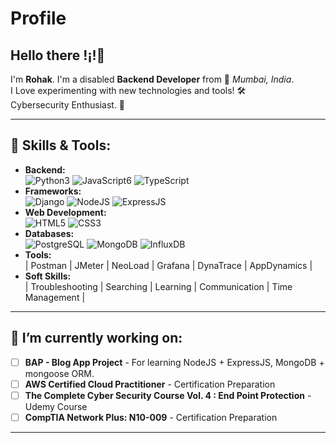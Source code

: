 # Profile

## Hello there !¡!👋

I'm **Rohak**. I'm a disabled **Backend Developer** from 📍 _Mumbai, India_.\
I Love experimenting with new technologies and tools! 🛠️\
Cybersecurity Enthusiast. 🔐

---

## 🔨 Skills \& Tools:

  - __Backend:__ \
  ![Python3](https://img.shields.io/badge/Python-FFD43B?style=for-the-badge&logo=python&logoColor=blue)
  ![JavaScript6](https://img.shields.io/badge/JavaScript-323330?style=for-the-badge&logo=javascript&logoColor=F7DF1E)
  ![TypeScript](https://img.shields.io/badge/TypeScript-007ACC?style=for-the-badge&logo=typescript&logoColor=white)
  - __Frameworks:__ \
  ![Django](https://img.shields.io/badge/Django-092E20?style=for-the-badge&logo=django&logoColor=green)
  ![NodeJS](https://img.shields.io/badge/Node%20js-339933?style=for-the-badge&logo=nodedotjs&logoColor=white)
  ![ExpressJS](https://img.shields.io/badge/Express%20js-000000?style=for-the-badge&logo=express&logoColor=white)
  - __Web Development:__ \
  ![HTML5](https://img.shields.io/badge/HTML5-E34F26?style=for-the-badge&logo=html5&logoColor=white)
  ![CSS3](https://img.shields.io/badge/CSS3-1572B6?style=for-the-badge&logo=css3&logoColor=white)
  - __Databases:__ \
  ![PostgreSQL](https://img.shields.io/badge/PostgreSQL-316192?style=for-the-badge&logo=postgresql&logoColor=white)
  ![MongoDB](https://img.shields.io/badge/MongoDB-4EA94B?style=for-the-badge&logo=mongodb&logoColor=white)
  ![InfluxDB](https://img.shields.io/badge/InfluxDB-22ADF6?style=for-the-badge&logo=InfluxDB&logoColor=white)
  - __Tools:__ \
  | Postman | JMeter | NeoLoad | Grafana | DynaTrace | AppDynamics |
  - __Soft Skills:__ \
  | Troubleshooting | Searching | Learning | Communication | Time Management |

---

## 🌱 I’m currently working on:

  - [ ] __BAP - Blog App Project__ - For learning NodeJS + ExpressJS, MongoDB + mongoose ORM.
  - [ ] __AWS Certified Cloud Practitioner__ - Certification Preparation
  - [ ] __The Complete Cyber Security Course Vol. 4 : End Point Protection__ - Udemy Course
  - [ ] __CompTIA Network Plus: N10-009__ - Certification Preparation

---
<!--
**Rohak-Git-Gud/Rohak-Git-Gud** is a ✨ _special_ ✨ repository because its `README.md` (this file) appears on your GitHub profile.

Here are some ideas to get you started:

- 🔭 I’m currently working on ...
- 🌱 I’m currently learning ...
- 👯 I’m looking to collaborate on ...
- 🤔 I’m looking for help with ...
- 💬 Ask me about ...
- 📫 How to reach me: ...
- 😄 Pronouns: ...
- ⚡ Fun fact: ...
-->
